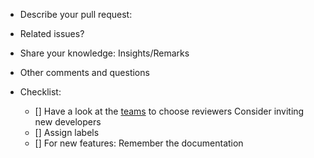 * Describe your pull request:

* Related issues?

* Share your knowledge: Insights/Remarks

* Other comments and questions

* Checklist:
  * [] Have a look at the [teams](https://github.com/orgs/oemof/teams) to choose reviewers
    Consider inviting new developers
  * [] Assign labels
  * [] For new features: Remember the documentation
